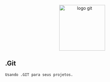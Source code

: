 <p align="center">
  <a href="https://git-scm.com/" target="_blank">
    <img alt="logo git" src="https://git-scm.com/images/logos/downloads/Git-Logo-2Color.png" width="auto" height="150px"/>
  </a>
</p>

## .Git

``` bash
Usando .GIT para seus projetos.
```





